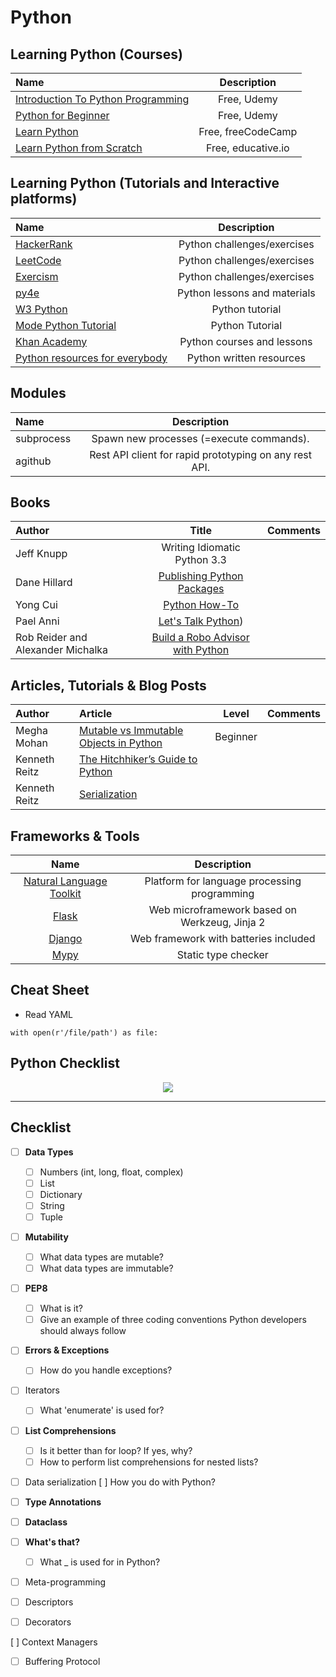 # Python

## Learning Python (Courses)

Name | Description
:------|:------:
[Introduction To Python Programming](https://www.udemy.com/course/pythonforbeginnersintro) | Free, Udemy
[Python for Beginner](https://www.udemy.com/course/python-hackcc) | Free, Udemy
[Learn Python](https://www.youtube.com/watch?v=rfscVS0vtbw&feature=emb_logo) | Free, freeCodeCamp
[Learn Python from Scratch](https://www.educative.io/courses/learn-python-from-scratch) | Free, educative.io

## Learning Python (Tutorials and Interactive platforms)

Name | Description
:------|:------:
[HackerRank](https://www.hackerrank.com) | Python challenges/exercises
[LeetCode](https://leetcode.com) | Python challenges/exercises
[Exercism](https://exercism.io) | Python challenges/exercises
[py4e](https://www.py4e.com) | Python lessons and materials
[W3 Python](https://www.w3schools.com/python) | Python tutorial
[Mode Python Tutorial](https://mode.com/python-tutorial) | Python Tutorial
[Khan Academy](https://www.khanacademy.org) | Python courses and lessons
[Python resources for everybody](https://learnbyexample.github.io/py_resources) | Python written resources

## Modules

Name | Description
:------|:------:
subprocess | Spawn new processes (=execute commands).
agithub | Rest API client for rapid prototyping on any rest API.

## Books

Author | Title | Comments
:------ |:------:|:--------:
Jeff Knupp | Writing Idiomatic Python 3.3 | |
Dane Hillard | [Publishing Python Packages](https://www.manning.com/books/publishing-python-packages) | |
Yong Cui | [Python How-To](https://www.manning.com/books/python-how-to) | |
Pael Anni | [Let's Talk Python](https://www.manning.com/books/lets-talk-python)) | |
Rob Reider and Alexander Michalka | [Build a Robo Advisor with Python](https://www.manning.com/books/build-a-robo-advisor-with-python-from-scratch) | |

## Articles, Tutorials & Blog Posts

Author | Article | Level | Comments
:------ |:------|:--------:|:--------:
Megha Mohan | [Mutable vs Immutable Objects in Python](https://medium.com/@meghamohan/mutable-and-immutable-side-of-python-c2145cf72747) | Beginner | |
Kenneth Reitz | [The Hitchhiker’s Guide to Python](http://docs.python-guide.org/en/latest) | | |
Kenneth Reitz | [Serialization](https://docs.python-guide.org/scenarios/serialization/) | | |

## Frameworks & Tools

Name | Description
:------:|:-------:
[Natural Language Toolkit](https://www.nltk.org)  | Platform for language processing programming |
[Flask](http://flask.pocoo.org)  | Web microframework based on Werkzeug, Jinja 2
[Django](https://www.djangoproject.com)  | Web framework with batteries included
[Mypy](http://mypy-lang.org) | Static type checker

## Cheat Sheet

* Read YAML
```
with open(r'/file/path') as file:
```

## Python Checklist

<div align="center"><img src="images/python_map.png"></div><hr/>

## Checklist

- [ ] **Data Types**
  - [ ] Numbers (int, long, float, complex)
  - [ ] List
  - [ ] Dictionary
  - [ ] String
  - [ ] Tuple

- [ ] **Mutability**
  - [ ] What data types are mutable?
  - [ ] What data types are immutable?

- [ ] **PEP8**
  - [ ] What is it?
  - [ ] Give an example of three coding conventions Python developers should always follow

- [ ] **Errors & Exceptions**
  - [ ] How do you handle exceptions?

- [ ] Iterators
  - [ ] What 'enumerate' is used for?

- [ ] **List Comprehensions**
  - [ ] Is it better than for loop? If yes, why?
  - [ ] How to perform list comprehensions for nested lists?

- [ ] Data serialization
    [ ] How you do with Python?

- [ ] **Type Annotations**

- [ ] **Dataclass**

- [ ] **What's that?**
  - [ ] What _ is used for in Python?

- [ ] Meta-programming

- [ ] Descriptors

- [ ] Decorators

 [ ] Context Managers

- [ ] Buffering Protocol
